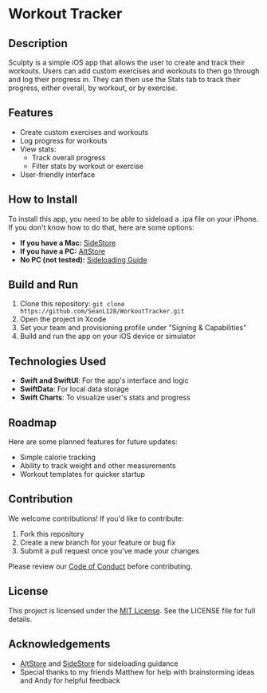# Workout Tracker

## Description
Sculpty is a simple iOS app that allows the user to create and track their workouts. Users can add custom exercises and workouts to then go through and log their progress in. They can then use the Stats tab to track their progress, either overall, by workout, or by exercise.

## Features
- Create custom exercises and workouts
- Log progress for workouts
- View stats:
  - Track overall progress
  - Filter stats by workout or exercise
- User-friendly interface

## How to Install
To install this app, you need to be able to sideload a .ipa file on your iPhone. If you don't know how to do that, here are some options:
- **If you have a Mac:** [SideStore](https://sidestore.io/)
- **If you have a PC:** [AltStore](https://altstore.io/)
- **No PC (not tested):** [Sideloading Guide](https://sideloading.vercel.app/guide)

## Build and Run
1. Clone this repository: `git clone https://github.com/SeanL128/WorkoutTracker.git`
2. Open the project in Xcode
3. Set your team and provisioning profile under "Signing & Capabilities"
4. Build and run the app on your iOS device or simulator

## Technologies Used
- **Swift and SwiftUI**: For the app's interface and logic
- **SwiftData**: For local data storage
- **Swift Charts**: To visualize user's stats and progress

## Roadmap
Here are some planned features for future updates:
- Simple calorie tracking
- Ability to track weight and other measurements
- Workout templates for quicker startup

## Contribution
We welcome contributions! If you'd like to contribute:
1. Fork this repository
2. Create a new branch for your feature or bug fix
3. Submit a pull request once you've made your changes

Please review our [Code of Conduct](CODE_OF_CONDUCT.md) before contributing.

## License
This project is licensed under the [MIT License](LICENSE). See the LICENSE file for full details.

## Acknowledgements
- [AltStore](https://altstore.io/) and [SideStore](https://sidestore.io/) for sideloading guidance
- Special thanks to my friends Matthew for help with brainstorming ideas and Andy for helpful feedback
